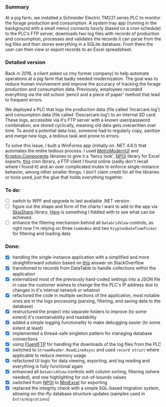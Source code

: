 ### Summary
At a pig farm, we installed a Schneider Electric TM221 series PLC to monitor the forage production and consumption. A system tray app (running in the background with a small menu) connects hourly (based on a cron schedule) to the PLC’s FTP server, downloads two log files with records of production and consumption, processes and validates the records it can parse from the log files and then stores everything in a SQLite database. From there the user can then view or export records to an Excel spreadsheet.

### Detalied version
Back in 2018, a client asked us (my former company) to help automate operations at a pig farm that badly needed modernization. The goal was to reduce human involvement and improve the accuracy of tracking the forage production and consumption data. Previously, employees recorded everything via the old school 'pencil and a piece of paper' method that lead to frequent errors.

We deployed a PLC that logs the production data (file called 'Incarcare.log') and consumption data (file called 'Descarcare.log') to an internal SD card. These logs, accessible via it's FTP server with a known user/password combination, are stored cyclically, meaning old data gets overwritten over time. To avoid a potential data loss, someone had to regularly copy, sanitize and merge new logs, a tedious task and prone to errors.

To solve this issue, I built a WinForms app (initially on .NET 4.6.1) that automates the entire tedious process. I used [MetroModernUI](https://github.com/dennismagno/metroframework-modern-ui) and [Krypton.Components](https://github.com/ComponentFactory/Krypton) libraries to give it a 'fancy look', [NPOI](https://github.com/nissl-lab/npoi/) library for Excel exports, [this](https://github.com/HenriqueCaires/cron) cron library, a FTP client I found online (sadly don't recall where I found it) and an over complicated mutex to enforce single-instance behavior, among other smaller things. I don’t claim credit for all the libraries or tools used, just the glue that holds everything together.

### To do:
- [ ] switch to WPF and upgrade to last available .NET version
- [ ] figure out the shape and form of the charts I want to add to the app via [SkiaSharp](https://github.com/mono/SkiaSharp) library. [Here](https://github.com/grumpytm/SkiaChart) is something I fiddled with to see what can be achieved.
- [ ] enhance the filtering mechanism behind all `DataGridView` controls, as right now I'm relying on three `ComboBox` and two `KryptonDateTimePicker` for filtering and loading data

### Done:
- [x] handling the single-instance application with a simplified and more straightforward solution based on [this](https://stackoverflow.com/a/819808) answer on StackOverflow
- [x] transitioned to records from DataTable to handle collections within the application
- [x] externalized most of the previously hard-coded settings into a JSON file in case the customer wishes to change the the PLC's IP address due to changes in it's internal network or whatnot
- [x] refactored the code in multiple sections of the application, most notable ones are in the logs processing (parsing, filtering, and saving data to the database)
- [x] restructured the project into separate folders to improve (to some extent) it's maintainability and readability
- [x] added a simple logging functionality to make debugging easier (to some extent at least)
- [x] implemented a thread-safe singleton pattern for managing database connections
- [x] using [FluentFTP](https://github.com/robinrodricks/FluentFTP) for handling the downloads of the log files from the PLC
- [x] switched to `StreamReader.ReadLineAsync` and used `record struct` where applicable to reduce memory usage
- [x] refactored UI logic for data viewing, exporting, and log reading and everything is fully functional again
- [x] enhanced all `DataGridView` controls with column sorting, filtering (where needed), and row highlighting for out-of-bounds values
- [x] switched from [NPOI](https://github.com/nissl-lab/npoi/) to [MiniExcel](https://github.com/mini-software/MiniExcel) for exporting
- [x] replaced the integrity check with a simple SQL-based migration system, allowing on-the-fly database structure updates (samples used in `Extra/migrations`)